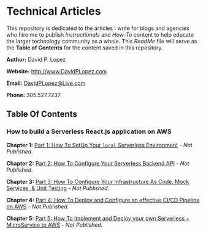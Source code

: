 # Technical Articles
This repository is dedicated to the articles I write for blogs and agencies who hire me to publish *Instructionals* and *How-To* content to help educate the larger technology community as a whole. This *ReadMe* file will serve as the **Table of Contents** for the content saved in this repository.

**Author:** David P. Lopez

**Website:** http://www.DavidPLopez.com

**Email:** DavidPLopez@Live.com

**Phone:** 305.527.7237

## Table Of Contents

### How to build a Serverless React.js application on AWS

**Chapter 1:** [Part 1: How To SetUp Your `local` Serverless Environment](https://github.com/lopezdp/TechnicalArticles/blob/master/HowToSetUpYourLocalServerlessEnvironment.md) - *Not Published.*

**Chapter 2:** [Part 2: How To Configure Your Serverless Backend API](https://github.com/lopezdp/TechnicalArticles/blob/master/HowToConfigureYourServerlessBackend.md) - *Not Published.*

**Chapter 3:** [Part 3: How To Configure Your Infrastructure As Code, Mock Services, & Unit Testing](https://github.com/lopezdp/TechnicalArticles/blob/master/HowToConfigure.IAC.Mocks.UnitTests.md) - *Not Published.*

**Chapter 4:** [Part 4: How To Deploy and Configure an effective CI/CD Pipeline on AWS](https://github.com/lopezdp/TechnicalArticles/blob/master/HowToReviewServiceToConfigureCICDpipeline.md#part-4--code-review-deploy--configure-an-effective-cicd-pipeline-on-aws) - *Not Published.*

**Chapter 5:** [Part 5: How To Implement and Deploy your own Serverless + MicroService to AWS]() - *Not Published.*